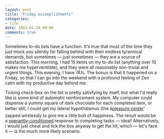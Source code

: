```yaml
---
layout: post
title: "Friday accomplishments"
categories:
- life
date: 2003-01-24 00:00
comments: true
---
```


<p>Sometimes to-do lists have a function. It's true that most of the time they just mock you silently for falling behind with their endless tyrannical demands, but sometimes &mdash; just sometimes &mdash; they are a source of satisfaction. This morning, I had 15 items on my to-do list (anything over 10 makes me hyperventilate), and they were all reasonably non-trivial and urgent things. This evening, I have 7Â½. The bonus is that it happened on a Friday, so that I can go into the weekend with a profound feeling of Zen calm with my productive day behind me.</p>

<p>Ticking check-box on the list is pretty satisfying by itself, but what I'd really like is some kind of automatic reinforcement system. My computer could dispense a yummy square of dark chocolate for each completed item, or better still, I could get my lateral hypothalamus (the â<a href="http://www.mnimg.com/Articles/Lifestyle%20&%20Wellness/Fat%20Hormone%20and%20Brain's%20Pleasure%20Center.htm" title="Fat hormone and brain's pleasure center">pleasure center</a>' zapped wirelessly to give me a little bolt of happiness. The result would be a <a href="http://www.biozentrum.uni-wuerzburg.de/genetics/behavior/learning/behaviorism.html" title="Operant conditioning and behaviorism">operantly-conditioned</a> response to completing tasks &mdash; ideal! Alternatively, I would just cheat and tick the box anyway to get the hit, which &mdash; let's face it &mdash; is the much more likely scenario.</p>


